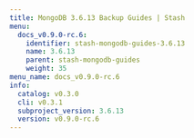 ```yaml
---
title: MongoDB 3.6.13 Backup Guides | Stash
menu:
  docs_v0.9.0-rc.6:
    identifier: stash-mongodb-guides-3.6.13
    name: 3.6.13
    parent: stash-mongodb-guides
    weight: 35
menu_name: docs_v0.9.0-rc.6
info:
  catalog: v0.3.0
  cli: v0.3.1
  subproject_version: 3.6.13
  version: v0.9.0-rc.6
---
```


